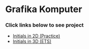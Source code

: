 # Grafika Komputer

### Click links below to see project
- [Initials in 2D (Practice)](https://aryansfw.github.io/grafika-komputer-2023/initials)
- [Initials in 3D (ETS)](https://aryansfw.github.io/grafika-komputer-2023/initials3d)
